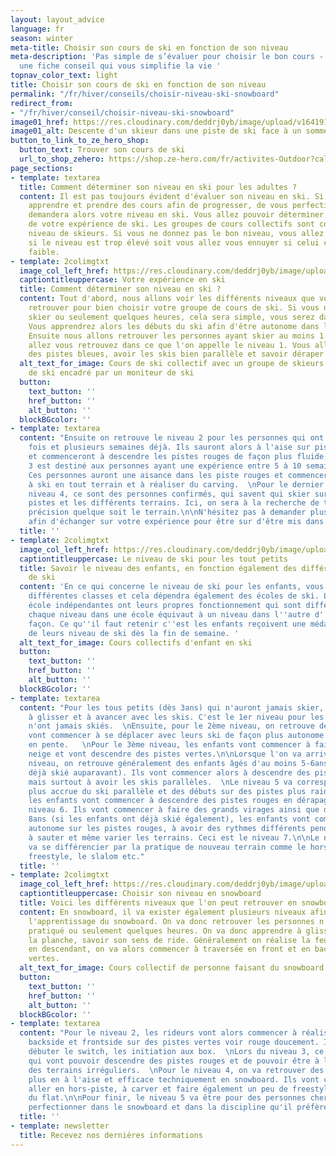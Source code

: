 ```yaml
---
layout: layout_advice
language: fr
season: winter
meta-title: Choisir son cours de ski en fonction de son niveau
meta-description: 'Pas simple de s’évaluer pour choisir le bon cours - Nous avons
  une fiche conseil qui vous simplifie la vie '
topnav_color_text: light
title: Choisir son cours de ski en fonction de son niveau
permalink: "/fr/hiver/conseils/choisir-niveau-ski-snowboard"
redirect_from:
- "/fr/hiver/conseil/choisir-niveau-ski-snowboard"
image01_href: https://res.cloudinary.com/deddrj0yb/image/upload/v1641910676/website/winter/daniel-frank-z971mh5y47c-unsplash_fwn0fu.jpg
image01_alt: Descente d'un skieur dans une piste de ski face à un sommet
button_to_link_to_ze_hero_shop:
  button_text: Trouver son cours de ski
  url_to_shop_zehero: https://shop.ze-hero.com/fr/activites-Outdoor?calessonstype=all&catypegenderlistsummer=all&calessonsactivitytype=Ski&start-date=12%2F12%2F2021
page_sections:
- template: textarea
  title: Comment déterminer son niveau en ski pour les adultes ?
  content: Il est pas toujours évident d'évaluer son niveau en ski. Si vous désirez
    apprendre et prendre des cours afin de progresser, de vous perfectionner, on vous
    demandera alors votre niveau en ski. Vous allez pouvoir déterminer cela en fonction
    de votre expérience de ski. Les groupes de cours collectifs sont construit par
    niveau de skieurs. Si vous ne donnez pas le bon niveau, vous allez soit être difficulté
    si le niveau est trop élevé soit vous allez vous ennuyer si celui ci est trop
    faible.
- template: 2colimgtxt
  image_col_left_href: https://res.cloudinary.com/deddrj0yb/image/upload/v1641910676/website/winter/toa-heftiba-jonhlVow8Ac-unsplash_1_sjz3sg.jpg
  captiontitleuppercase: Votre expérience en ski
  title: Comment déterminer son niveau en ski ?
  content: Tout d'abord, nous allons voir les différents niveaux que vous pourrez
    retrouver pour bien choisir votre groupe de cours de ski. Si vous n'avez jamais
    skier ou seulement quelques heures, cela sera simple, vous serez dans les débutant.
    Vous apprendrez alors les débuts du ski afin d'être autonome dans les pistes vertes.
    Ensuite nous allons retrouver les personnes ayant skier au moins 1 semaine. Vous
    allez vous retrouvez dans ce que l'on appelle le niveau 1. Vous allez donc skier
    des pistes bleues, avoir les skis bien parallèle et savoir déraper.
  alt_text_for_image: Cours de ski collectif avec un groupe de skieurs sur une piste
    de ski encadré par un moniteur de ski
  button:
    text_button: ''
    href_button: ''
    alt_button: ''
  blockBGcolor: ''
- template: textarea
  content: "Ensuite on retrouve le niveau 2 pour les personnes qui ont skiés plusieurs
    fois et plusieurs semaines déjà. Ils sauront alors à l'aise sur pistes vertes
    et commenceront à descendre les pistes rouges de façon plus fluide.  \nLe niveau
    3 est destiné aux personnes ayant une expérience entre 5 à 10 semaines de ski.
    Ces personnes auront une aisance dans les piste rouges et commenceront à apprendre
    à ski en tout terrain et à réaliser du carving.  \nPour le dernier niveau, le
    niveau 4, ce sont des personnes confirmés, qui savent qui skier sur toutes les
    pistes et les différents terrains. Ici, on sera à la recherche de technique, de
    précision quelque soit le terrain.\n\nN'hésitez pas à demander plus d'information
    afin d'échanger sur votre expérience pour être sur d'être mis dans le bon groupe."
  title: ''
- template: 2colimgtxt
  image_col_left_href: https://res.cloudinary.com/deddrj0yb/image/upload/v1639492455/website/winter/maxwell-ingham-d3Lm40Dn9rA-unsplash_b6tuda.jpg
  captiontitleuppercase: Le niveau de ski pour les tout petits
  title: Savoir le niveau des enfants, en fonction également des différentes écoles
    de ski
  content: 'En ce qui concerne le niveau de ski pour les enfants, vous allez retrouver
    différentes classes et cela dépendra également des écoles de ski. L''ESF et les
    école indépendantes ont leurs propres fonctionnement qui sont différents. Mais
    chaque niveau dans une école équivaut à un niveau dans l''autre d''une certaine
    façon. Ce qu''il faut retenir c''est les enfants reçoivent une médaille en fonction
    de leurs niveau de ski dès la fin de semaine. '
  alt_text_for_image: Cours collectifs d'enfant en ski
  button:
    text_button: ''
    href_button: ''
    alt_button: ''
  blockBGcolor: ''
- template: textarea
  content: "Pour les tous petits (dès 3ans) qui n'auront jamais skier, ils vont apprendre
    à glisser et à avancer avec les skis. C'est le 1er niveau pour les enfants qui
    n'ont jamais skiés.  \nEnsuite, pour le 2ème niveau, on retrouve des enfants qui
    vont commencer à se déplacer avec leurs ski de façon plus autonome et à glisser
    en pente.   \nPour le 3ème niveau, les enfants vont commencer à faire du chasse
    neige et vont descendre des pistes vertes.\n\nLorsque l'on va arriver au 4ème
    niveau, on retrouve généralement des enfants âgés d'au moins 5-6ans (s'ils ont
    déjà skié auparavant). Ils vont commencer alors à descendre des pistes bleus,
    mais surtout à avoir les skis parallèles.  \nLe niveau 5 va correspondre à aisance
    plus accrue du ski parallèle et des débuts sur des pistes plus raide.  \nEnsuite,
    les enfants vont commencer à descendre des pistes rouges en dérapages lors du
    niveau 6. Ils vont commencer à faire des grands virages ainsi que des petits virages.\n\nDès
    8ans (si les enfants ont déjà skié également), les enfants vont commencer à être
    autonome sur les pistes rouges, à avoir des rythmes différents pendant leurs glisses,
    à sauter et même varier les terrains. Ceci est le niveau 7.\n\nLe niveau 8 à plus
    va se différencier par la pratique de nouveau terrain comme le hors-piste, le
    freestyle, le slalom etc."
  title: ''
- template: 2colimgtxt
  image_col_left_href: https://res.cloudinary.com/deddrj0yb/image/upload/v1641825160/website/winter/cristina-munteanu-qOFS-GJme60-unsplash_lzh1qe.jpg
  captiontitleuppercase: Choisir son niveau en snowboard
  title: Voici les différents niveaux que l'on peut retrouver en snowboard
  content: En snowboard, il va exister également plusieurs niveaux afin de scinder
    l'apprentissage du snowboard. On va donc retrouver les personnes n'ayant jamais
    pratiqué ou seulement quelques heures. On va donc apprendre à glisser droit sur
    la planche, savoir son sens de ride. Généralement on réalise la feuille morte
    en descendant, on va alors commencer à traversée en front et en back les pistes
    vertes.
  alt_text_for_image: Cours collectif de personne faisant du snowboard
  button:
    text_button: ''
    href_button: ''
    alt_button: ''
  blockBGcolor: ''
- template: textarea
  content: "Pour le niveau 2, les rideurs vont alors commencer à réaliser les virages
    backside et frontside sur des pistes vertes voir rouge doucement. Ils vont également
    débuter le switch, les initiation aux box.  \nLors du niveau 3, ce sont des personnes
    qui vont pouvoir descendre des pistes rouges et de pouvoir être à l'aise dans
    des terrains irréguliers.  \nPour le niveau 4, on va retrouver des personnes de
    plus en à l'aise et efficace techniquement en snowboard. Ils vont commencer à
    aller en hors-piste, à carver et faire également un peu de freestyle ainsi que
    du flat.\n\nPour finir, le niveau 5 va être pour des personnes cherchant à se
    perfectionner dans le snowboard et dans la discipline qu'il préfère faire."
  title: ''
- template: newsletter
  title: Recevez nos dernières informations
---
```

